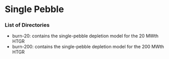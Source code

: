 # Single Pebble

### List of Directories

- burn-20: contains the single-pebble depletion model for the 20 MWth HTGR
- burn-200: contains the single-pebble depletion model for the 200 MWth HTGR
